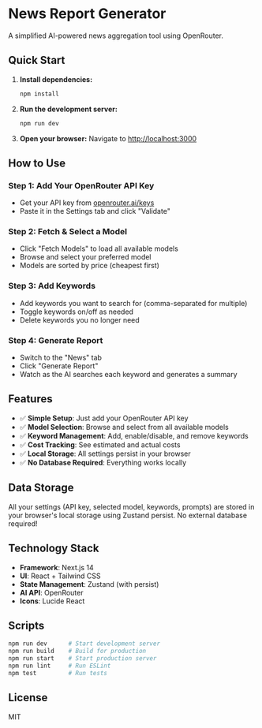 # News Report Generator

A simplified AI-powered news aggregation tool using OpenRouter.

## Quick Start

1. **Install dependencies:**
   ```bash
   npm install
   ```

2. **Run the development server:**
   ```bash
   npm run dev
   ```

3. **Open your browser:**
   Navigate to [http://localhost:3000](http://localhost:3000)

## How to Use

### Step 1: Add Your OpenRouter API Key
- Get your API key from [openrouter.ai/keys](https://openrouter.ai/keys)
- Paste it in the Settings tab and click "Validate"

### Step 2: Fetch & Select a Model
- Click "Fetch Models" to load all available models
- Browse and select your preferred model
- Models are sorted by price (cheapest first)

### Step 3: Add Keywords
- Add keywords you want to search for (comma-separated for multiple)
- Toggle keywords on/off as needed
- Delete keywords you no longer need

### Step 4: Generate Report
- Switch to the "News" tab
- Click "Generate Report"
- Watch as the AI searches each keyword and generates a summary

## Features

- ✅ **Simple Setup**: Just add your OpenRouter API key
- ✅ **Model Selection**: Browse and select from all available models
- ✅ **Keyword Management**: Add, enable/disable, and remove keywords
- ✅ **Cost Tracking**: See estimated and actual costs
- ✅ **Local Storage**: All settings persist in your browser
- ✅ **No Database Required**: Everything works locally

## Data Storage

All your settings (API key, selected model, keywords, prompts) are stored in your browser's local storage using Zustand persist. No external database required!

## Technology Stack

- **Framework**: Next.js 14
- **UI**: React + Tailwind CSS
- **State Management**: Zustand (with persist)
- **AI API**: OpenRouter
- **Icons**: Lucide React

## Scripts

```bash
npm run dev      # Start development server
npm run build    # Build for production
npm run start    # Start production server
npm run lint     # Run ESLint
npm test         # Run tests
```

## License

MIT

